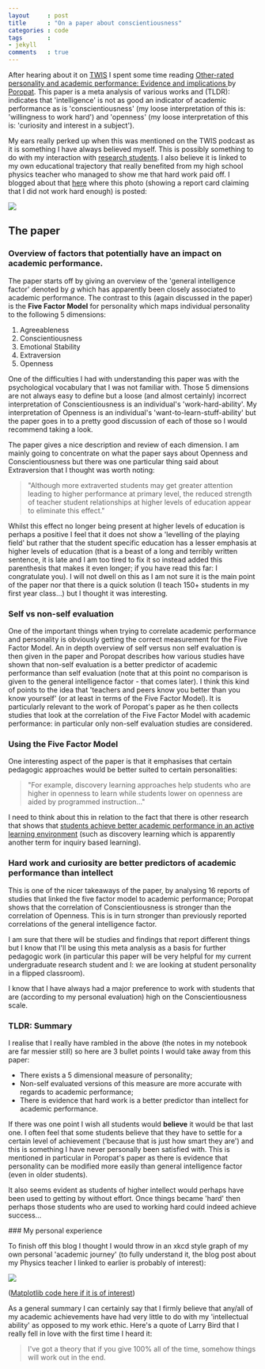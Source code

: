 ```yaml
---
layout     : post
title      : "On a paper about conscientiousness"
categories : code
tags       :
- jekyll
comments   : true
---
```


After hearing about it on [TWIS](http://www.twis.org/) I spent some time reading [Other-rated personality and academic performance: Evidence and implications ](http://www.sciencedirect.com/science/article/pii/S104160801400106X) by [Poropat](http://www.griffith.edu.au/health/school-applied-psychology/staff/dr-arthur-poropat).
This paper is a meta analysis of various works and (TLDR): indicates that 'intelligence' is not as good an indicator of academic performance as is 'conscientiousness' (my loose interpretation of this is: 'willingness to work hard') and 'openness' (my loose interpretation of this is: 'curiosity and interest in a subject').

My ears really perked up when this was mentioned on the TWIS podcast as it is something I have always believed myself.
This is possibly something to do with my interaction with [research students](http://vincent-knight.com/research/students/).
I also believe it is linked to my own educational trajectory that really benefited from my high school physics teacher who managed to show me that hard work paid off.
I blogged about that [here](http://blogs.nature.com/soapboxscience/2012/07/02/science-mentoring-im-just-not-clever) where this photo (showing a report card claiming that I did not work hard enough) is posted:

![](https://lh4.googleusercontent.com/IpjUgdvq4LAeLR0BPse-EWdsDIC6Z2qgdnUCKDcaw5ygg8RT25hgYNdBXvAPdhUhODPvBCha3nxpo4CEFqc03h0hOVOwDCp9GqsV6N6Z3e6HeEl-lmU)

## The paper

### Overview of factors that potentially have an impact on academic performance.

The paper starts off by giving an overview of the 'general intelligence factor' denoted by _g_ which has apparently been closely associated to academic performance.
The contrast to this (again discussed in the paper) is the **Five Factor Model** for personality which maps individual personality to the following 5 dimensions:

1. Agreeableness
2. Conscientiousness
3. Emotional Stability
4. Extraversion
5. Openness

One of the difficulties I had with understanding this paper was with the psychological vocabulary that I was not familiar with.
Those 5 dimensions are not always easy to define but a loose (and almost certainly) incorrect interpretation of Conscientiousness is an individual's 'work-hard-ability'.
My interpretation of Openness is an individual's 'want-to-learn-stuff-ability' but the paper goes in to a pretty good discussion of each of those so I would recommend taking a look.

The paper gives a nice description and review of each dimension.
I am mainly going to concentrate on what the paper says about Openness and Conscientiousness but there was one particular thing said about Extraversion that I thought was worth noting:

> "Although more extraverted students may get greater attention leading to higher performance at primary level, the reduced strength of teacher student relationships at higher levels of education appear to eliminate this effect."

Whilst this effect no longer being present at higher levels of education is perhaps a positive I feel that it does not show a 'levelling of the playing field' but rather that the student specific education has a lesser emphasis at higher levels of education (that is a beast of a long and terribly written sentence, it is late and I am too tired to fix it so instead added this parenthesis that makes it even longer; if you have read this far: I congratulate you).
I will not dwell on this as I am not sure it is the main point of the paper nor that there is a quick solution (I teach 150+ students in my first year class...) but I thought it was interesting.

### Self vs non-self evaluation

One of the important things when trying to correlate academic performance and personality is obviously getting the correct measurement for the Five Factor Model.
An in depth overview of self versus non self evaluation is then given in the paper and Poropat describes how various studies have shown that non-self evaluation is a better predictor of academic performance than self evaluation (note that at this point no comparison is given to the general intelligence factor - that comes later).
I think this kind of points to the idea that 'teachers and peers know you better than you know yourself' (or at least in terms of the Five Factor Model).
It is particularly relevant to the work of Poropat's paper as he then collects studies that look at the correlation of the Five Factor Model with academic performance: in particular only non-self evaluation studies are considered.

### Using the Five Factor Model

One interesting aspect of the paper is that it emphasises that certain pedagogic approaches would be better suited to certain personalities:

> "For example, discovery learning approaches help students who are higher in openness to learn while students lower on openness are aided by programmed instruction..."

I need to think about this in relation to the fact that there is other research that shows that [students achieve better academic performance in an active learning environment](http://drvinceknight.blogspot.co.uk/2014/05/reflecting-on-evidence-for-benefits-of.html) (such as discovery learning which is apparently another term for inquiry based learning).

### Hard work and curiosity are better predictors of academic performance than intellect

This is one of the nicer takeaways of the paper, by analysing 16 reports of studies that linked the five factor model to academic performance; Poropat shows that the correlation of Conscientiousness is stronger than the correlation of Openness.
This is in turn stronger than previously reported correlations of the general intelligence factor.

I am sure that there will be studies and findings that report different things but I know that I'll be using this meta analysis as a basis for further pedagogic work (in particular this paper will be very helpful for my current undergraduate research student and I: we are looking at student personality in a flipped classroom).

I know that I have always had a major preference to work with students that are (according to my personal evaluation) high on the Conscientiousness scale.

### **TLDR**: Summary

I realise that I really have rambled in the above (the notes in my notebook are far messier still) so here are 3 bullet points I would take away from this paper:

- There exists a 5 dimensional measure of personality;
- Non-self evaluated versions of this measure are more accurate with regards to academic performance;
- There is evidence that hard work is a better predictor than intellect for academic performance.

If there was one point I wish all students would **believe** it would be that last one.
I often feel that some students believe that they have to settle for a certain level of achievement ('because that is just how smart they are') and this is something I have never personally been satisfied with.
This is mentioned in particular in Poropat's paper as there is evidence that personality can be modified more easily than general intelligence factor (even in older students).

It also seems evident as students of higher intellect would perhaps have been used to getting by without effort.
Once things became 'hard' then perhaps those students who are used to working hard could indeed achieve success...

### My personal experience

To finish off this blog I thought I would throw in an xkcd style graph of my own personal 'academic journey' (to fully understand it, the blog post about my Physics teacher I linked to earlier is probably of interest):

![]({{site.baseurl}}/assets/images/xkcd_vks_learning.png)

([Matplotlib code here if it is of interest](https://gist.github.com/drvinceknight/296e5765ab3921f93b08))

As a general summary I can certainly say that I firmly believe that any/all of my academic achievements have had very little to do with my 'intellectual ability' as opposed to my work ethic.
Here's a quote of Larry Bird that I really fell in love with the first time I heard it:

> I've got a theory that if you give 100% all of the time, somehow things will work out in the end.
